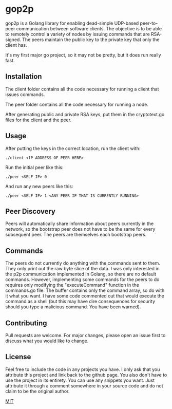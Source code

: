 # gop2p

gop2p is a Golang library for enabling dead-simple UDP-based peer-to-peer communication between software clients. The objective is to be able to remotely control a variety of nodes by issuing commands that are RSA-signed. The peers maintain the public key to the private key that only the client has.

It's my first major go project, so it may not be pretty, but it does run really fast.

## Installation

The client folder contains all the code necessary for running a client that issues commands.

The peer folder contains all the code necessary for running a node.

After generating public and private RSA keys, put them in the cryptotext.go files for the client and the peer.

## Usage

After putting the keys in the correct location, run the client with:
```
./client <IP ADDRESS OF PEER HERE>
```
Run the initial peer like this:
```
./peer <SELF IP> 0
```
And run any new peers like this:
```
./peer <SELF IP> 1 <ANY PEER IP THAT IS CURRENTLY RUNNING>
```

## Peer Discovery
Peers will automatically share information about peers currently in the network, so the bootstrap peer does not have to be the same for every subsequent peer. The peers are themselves each bootstrap peers.

## Commands
The peers do not currently do anything with the commands sent to them. They only print out the raw byte slice of the data. I was only interested in the p2p communication implemented in Golang, so there are no default commands. However, implementing some commands for the peers to do requires only modifying the "executeCommand" function in the commands.go file. The buffer contains only the command array, so do with it what you want. I have some code commented out that would execute the command as a shell (but this may have dire consequences for security should you type a malicious command. You have been warned).

## Contributing
Pull requests are welcome. For major changes, please open an issue first to discuss what you would like to change.

## License
Feel free to include the code in any projects you have. I only ask that you attribute this project and link back to the github page. You also don't have to use the project in its entirety. You can use any snippets you want. Just attribute it through a comment somewhere in your source code and do not claim to be the original author.

[MIT](https://choosealicense.com/licenses/mit/)
